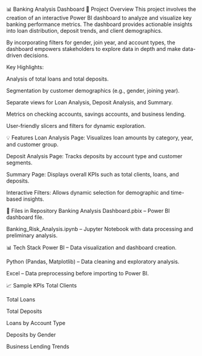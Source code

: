 📊 Banking Analysis Dashboard
📝 Project Overview
This project involves the creation of an interactive Power BI dashboard to analyze and visualize key banking performance metrics. The dashboard provides actionable insights into loan distribution, deposit trends, and client demographics.

By incorporating filters for gender, join year, and account types, the dashboard empowers stakeholders to explore data in depth and make data-driven decisions.

Key Highlights:

Analysis of total loans and total deposits.

Segmentation by customer demographics (e.g., gender, joining year).

Separate views for Loan Analysis, Deposit Analysis, and Summary.

Metrics on checking accounts, savings accounts, and business lending.

User-friendly slicers and filters for dynamic exploration.

💡 Features
Loan Analysis Page: Visualizes loan amounts by category, year, and customer group.

Deposit Analysis Page: Tracks deposits by account type and customer segments.

Summary Page: Displays overall KPIs such as total clients, loans, and deposits.

Interactive Filters: Allows dynamic selection for demographic and time-based insights.

📂 Files in Repository
Banking Analysis Dashboard.pbix – Power BI dashboard file.

Banking_Risk_Analysis.ipynb – Jupyter Notebook with data processing and preliminary analysis.

📊 Tech Stack
Power BI – Data visualization and dashboard creation.

Python (Pandas, Matplotlib) – Data cleaning and exploratory analysis.

Excel – Data preprocessing before importing to Power BI.

📈 Sample KPIs
Total Clients

Total Loans

Total Deposits

Loans by Account Type

Deposits by Gender

Business Lending Trends

